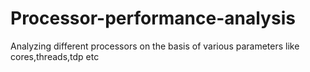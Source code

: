 # Processor-performance-analysis
Analyzing different processors on the basis of various parameters like cores,threads,tdp etc
